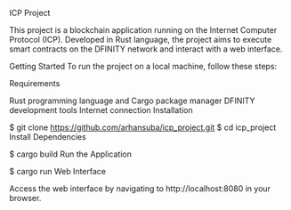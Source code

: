 ICP Project



This project is a blockchain application running on the Internet Computer Protocol (ICP). Developed in Rust language, the project aims to execute smart contracts on the DFINITY network and interact with a web interface.

Getting Started
To run the project on a local machine, follow these steps:

Requirements

Rust programming language and Cargo package manager
DFINITY development tools
Internet connection
Installation

$ git clone https://github.com/arhansuba/icp_project.git
$ cd icp_project
Install Dependencies

$ cargo build
Run the Application

$ cargo run
Web Interface

Access the web interface by navigating to http://localhost:8080 in your browser.
